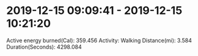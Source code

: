 # 2019-12-15 09:09:41 - 2019-12-15 10:21:20

Active energy burned(Cal): 359.456
Activity: Walking
Distance(mi): 3.584
Duration(Seconds): 4298.084